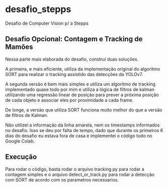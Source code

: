 # desafio_stepps
Desafio de Computer Vision p/ a Stepps

## Desafio Opcional: Contagem e Tracking de Mamões

Nessa parte mais elaborada do desafio, construí duas soluções. 

A primeira, e mais eficiente, utiliza da implementação original do algoritmo SORT para realizar o tracking assistido das detecções da YOLOv7. 

A segunda versão é bem mais simples e utiliza um algoritmo de tracking implementado quase todo por mim e utiliza a lógica de filtros de kalman utilizando uma regressão linear de posição para prever a próxima posição de cada objeto e associar eles por proximidade a cada frame.

De longe, a versão que utiliza SORT funciona muito melhor do que a versão de filtros de Kalman.

Não utilizei a informação da linha amarela, nem os timestamps informados no desafio. Isso se deu por falta de tempo, dado que durante os primeiros 6 dias do desafio eu estava fora de casa e implementei o código todo no Google Colab.

## Execução

Para rodar o código, basta rodar o arquivo tracking.py para rodar a contagem simples e o arquivo detect_or_track.py para rodar a detecção com SORT de acordo com os parametros necessarios.
